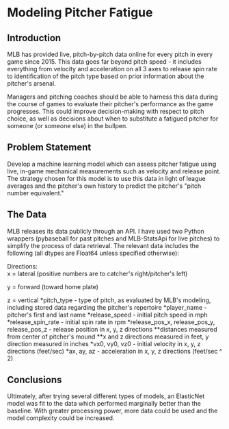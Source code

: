 # Modeling Pitcher Fatigue

## Introduction

MLB has provided live, pitch-by-pitch data online for every pitch in every game since 2015.  This data goes far beyond pitch speed - it includes everything from velocity and acceleration on all 3 axes to release spin rate to identification of the pitch type based on prior information about the pitcher's arsenal.

Managers and pitching coaches should be able to harness this data during the course of games to evaluate their pitcher's performance as the game progresses.  This could improve decision-making with respect to pitch choice, as well as decisions about when to substitute a fatigued pitcher for someone (or someone else) in the bullpen.


## Problem Statement

Develop a machine learning model which can assess pitcher fatigue using live, in-game mechanical measurements such as velocity and release point.  The strategy chosen for this model is to use this data in light of league averages and the pitcher's own history to predict the pitcher's "pitch number equivalent."

##  The Data

MLB releases its data publicly through an API.  I have used two Python wrappers (pybaseball for past pitches and MLB-StatsApi for live pitches) to simplify the process of data retrieval.  The relevant data includes the following (all dtypes are Float64 unless specified otherwise):

Directions:  
x = lateral (positive numbers are to catcher's right/pitcher's left)
<p>
y = forward (toward home plate)
<p>
z = vertical
*pitch_type - type of pitch, as evaluated by MLB's modeling, including stored data regarding the pitcher's repertoire
*player_name - pitcher's first and last name 
*release_speed - initial pitch speed in mph
*release_spin_rate - initial spin rate in rpm
*release_pos_x, release_pos_y, release_pos_z - release position in x, y, z directions
   **distances measured from center of pitcher's mound
    **x and z directions measured in feet, y direction measured in inches
*vx0, vy0, vz0 - initial velocity in x, y, z directions (feet/sec)
*ax, ay, az - acceleration in x, y, z directions (feet/sec ^ 2)
    
##  Conclusions
    
Ultimately, after trying several different types of models, an ElasticNet model was fit to the data which performed marginally better than the baseline.  With greater processing power, more data could be used and the model complexity could be increased.
